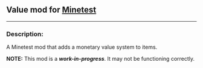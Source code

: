 ## Value mod for [Minetest][]


---
### **Description:**

A Minetest mod that adds a monetary value system to items.

**NOTE:** This mod is a ***work-in-progress***. It may not be functioning correctly.


[Minetest]: http://www.minetest.net/
